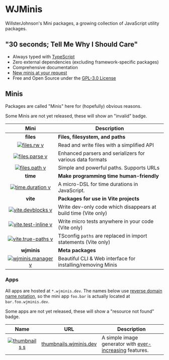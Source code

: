 # WJMinis

[issues]: https://github.com/wjminis/wjminis/issues/new/choose

WillsterJohnson's Mini packages, a growing collection of JavaScript utility
packages.

## "30 seconds; Tell Me Why I Should Care"

- Always typed with [TypeScript](https://www.typescriptlang.org/)
- Zero external dependencies (excluding framework-specific packages)
- Comprehensive documentation
- [New minis at your request][issues]
- Free and Open Source under the [GPL-3.0 License](./LICENSE)

## Minis

Packages are called "Minis" here for (hopefully) obvious reasons.

Some Minis are not yet released, these will show an "invalid" badge.

|                   Mini                    | Description                                                    |
| :---------------------------------------: | -------------------------------------------------------------- |
|                 **files**                 | **Files, filesystem, and paths**                               |
|         [![files.rw v]][files.rw]         | Read and write files with a simplified API                     |
|      [![files.parse v]][files.parse]      | Enhanced parsers and serializers for various data formats      |
|       [![files.path v]][files.path]       | Simple and powerful paths. Supports URLs                       |
|                 **time**                  | **Make programming time human-friendly**                       |
|    [![time.duration v]][time.duration]    | A micro-DSL for time durations in JavaScript.                  |
|                 **vite**                  | **Packages for use in Vite projects**                          |
|   [![vite.devblocks v]][vite.devblocks]   | Write dev-only code which disappears at build time (Vite only) |
| [![vite.test-inline v]][vite.test-inline] | Write micro tests anywhere in your code (Vite only)            |
|  [![vite.true-paths v]][vite.true-paths]  | TSconfig `paths` are replaced in import statements (Vite only) |
|                **wjminis**                | **Meta packages**                                              |
|  [![wjminis.manager v]][wjminis.manager]  | Beautiful CLI & Web interface for installing/removing Minis    |

[files.rw]: ./packages/files.rw/README.md
[files.rw v]: https://img.shields.io/npm/v/%40wjminis/files.rw?color=444&logo=npm&style=for-the-badge&label=files.rw
[files.parse]: ./packages/files.parse/README.md
[files.parse v]: https://img.shields.io/npm/v/%40wjminis/files.parse?color=444&logo=npm&style=for-the-badge&label=files.parse
[files.path]: ./packages/files.path/README.md
[files.path v]: https://img.shields.io/npm/v/%40wjminis/files.path?color=444&logo=npm&style=for-the-badge&label=files.path
[time.duration]: ./packages/time.duration/README.md
[time.duration v]: https://img.shields.io/npm/v/%40wjminis/time.duration?color=444&logo=npm&style=for-the-badge&label=time.duration
[vite.devblocks]: ./packages/vite.devblocks/README.md
[vite.devblocks v]: https://img.shields.io/npm/v/%40wjminis/vite.devblocks?color=444&logo=npm&style=for-the-badge&label=vite.devblocks
[vite.test-inline]: ./packages/vite.test-inline/README.md
[vite.test-inline v]: https://img.shields.io/npm/v/%40wjminis/vite.test-inline?color=444&logo=npm&style=for-the-badge&label=vite.test-inline
[vite.true-paths]: ./packages/vite.true-paths/README.md
[vite.true-paths v]: https://img.shields.io/npm/v/%40wjminis/vite.true-paths?color=444&logo=npm&style=for-the-badge&label=vite.true-paths
[wjminis.manager]: ./packages/wjminis.manager/README.md
[wjminis.manager v]: https://img.shields.io/npm/v/%40wjminis/wjminis.manager?color=444&logo=npm&style=for-the-badge&label=wjminis.manager

### Apps

All apps are hosted at `*.wjminis.dev`. The names below use [reverse domain name notation], so the
mini app `foo.bar` is actually located at `bar.foo.wjminis.dev`.

Some apps are not yet released, these will show a "resource not found" badge.

[reverse domain name notation]: https://en.wikipedia.org/wiki/Reverse_domain_name_notation

|             Name              | URL                      | Description                                                       |
| :---------------------------: | ------------------------ | ----------------------------------------------------------------- |
| [![thumbnails s]][thumbnails] | [thumbnails.wjminis.dev] | A simple image generator with [ever-increasing][issues] features. |

[thumbnails]: ./apps/thumbnails/README.md
[thumbnails s]: https://img.shields.io/endpoint?url=https%3A%2F%2Fthumbnails.wjminis.dev&color=444&logo=npm&style=for-the-badge&label=thumbnails
[thumbnails.wjminis.dev]: https://thumbnails.wjminis.dev
